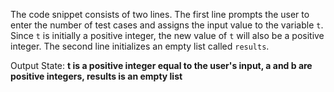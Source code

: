 The code snippet consists of two lines. The first line prompts the user to enter the number of test cases and assigns the input value to the variable `t`. Since `t` is initially a positive integer, the new value of `t` will also be a positive integer. The second line initializes an empty list called `results`.

Output State: **t is a positive integer equal to the user's input, a and b are positive integers, results is an empty list**